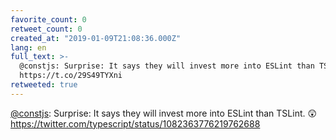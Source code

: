 ```yaml
---
favorite_count: 0
retweet_count: 0
created_at: "2019-01-09T21:08:36.000Z"
lang: en
full_text: >-
  @constjs: Surprise: It says they will invest more into ESLint than TSLint. 😲
  https://t.co/29S49TYXni
retweeted: true
---
```


[@constjs](https://twitter.com/constjs): Surprise: It says they will invest more
into ESLint than TSLint. 😲
<https://twitter.com/typescript/status/1082363776219762688>
